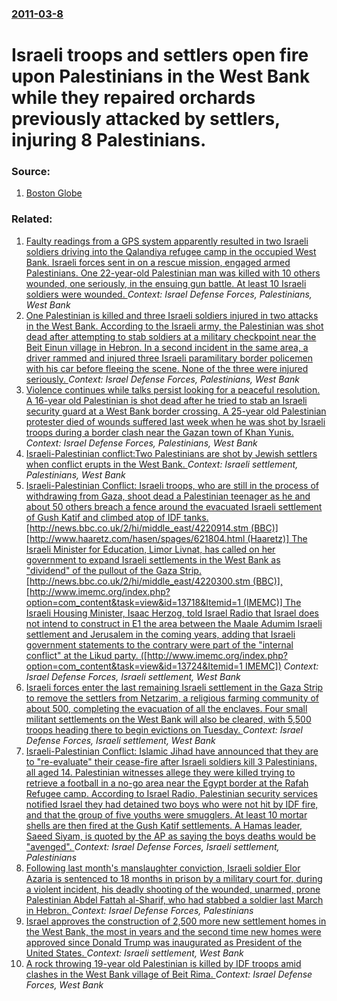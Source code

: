 ### [2011-03-8](/news/2011/03/8/index.md)

# Israeli troops and settlers open fire upon Palestinians in the West Bank while they repaired orchards previously attacked by settlers, injuring 8 Palestinians. 




### Source:

1. [Boston Globe](http://www.boston.com/news/world/middleeast/articles/2011/03/08/8_palestinians_hurt_in_clash_with_israelis/)

### Related:

1. [Faulty readings from a  GPS system apparently resulted in two Israeli soldiers driving into the Qalandiya refugee camp in the occupied West Bank. Israeli forces sent in on a rescue mission, engaged armed Palestinians. One 22-year-old Palestinian man was killed with 10 others wounded, one seriously, in the ensuing gun battle.  At least 10 Israeli soldiers were wounded. ](/news/2016/03/1/faulty-readings-from-a-gps-system-apparently-resulted-in-two-israeli-soldiers-driving-into-the-qalandiya-refugee-camp-in-the-occupied-west.md) _Context: Israel Defense Forces, Palestinians, West Bank_
2. [One Palestinian is killed and three Israeli soldiers injured in two attacks in the West Bank. According to the Israeli army, the  Palestinian was shot dead after attempting to stab soldiers at a military checkpoint near the Beit Einun village in Hebron. In a second incident in the same area,  a driver rammed and injured three Israeli paramilitary border policemen with his car before fleeing the scene.  None of the  three were injured seriously. ](/news/2015/11/1/one-palestinian-is-killed-and-three-israeli-soldiers-injured-in-two-attacks-in-the-west-bank-according-to-the-israeli-army-the-palestinia.md) _Context: Israel Defense Forces, Palestinians, West Bank_
3. [Violence continues while talks persist looking for a peaceful resolution. A 16-year old Palestinian is shot dead after he tried to stab an Israeli security guard at a West Bank border crossing. A 25-year old Palestinian protester died of wounds suffered last week when he was shot by  Israeli troops during a border clash near the Gazan town of Khan Yunis. ](/news/2015/10/24/violence-continues-while-talks-persist-looking-for-a-peaceful-resolution-a-16-year-old-palestinian-is-shot-dead-after-he-tried-to-stab-an-i.md) _Context: Israel Defense Forces, Palestinians, West Bank_
4. [Israeli-Palestinian conflict:Two Palestinians are shot by Jewish settlers when conflict erupts in the West Bank. ](/news/2013/02/23/israeliapalestinian-conflict-ptwo-palestinians-are-shot-by-jewish-settlers-when-conflict-erupts-in-the-west-bank.md) _Context: Israeli settlement, Palestinians, West Bank_
5. [ Israeli-Palestinian Conflict: Israeli troops, who are still in the process of withdrawing from Gaza, shoot dead a Palestinian teenager as he and about 50 others breach a fence around the evacuated Israeli settlement of Gush Katif and climbed atop of IDF tanks. [http://news.bbc.co.uk/2/hi/middle_east/4220914.stm (BBC)] [http://www.haaretz.com/hasen/spages/621804.html (Haaretz)] The Israeli Minister for Education, Limor Livnat, has called on her government to expand Israeli settlements in the West Bank as "dividend" of the pullout of the Gaza Strip. [http://news.bbc.co.uk/2/hi/middle_east/4220300.stm (BBC)], [http://www.imemc.org/index.php?option=com_content&task=view&id=13718&Itemid=1 (IMEMC)] The Israeli Housing Minister, Isaac Herzog, told Israel Radio that Israel does not intend to construct in E1 the area between the Maale Adumim Israeli settlement and Jerusalem in the coming years, adding that Israeli government statements to the contrary were part of the "internal conflict" at the Likud party. ([http://www.imemc.org/index.php?option=com_content&task=view&id=13724&Itemid=1 IMEMC])](/news/2005/09/6/israeli-palestinian-conflict-p-israeli-troops-who-are-still-in-the-process-of-withdrawing-from-gaza-shoot-dead-a-palestinian-teenager-as.md) _Context: Israel Defense Forces, Israeli settlement, West Bank_
6. [ Israeli forces enter the last remaining Israeli settlement in the Gaza Strip to remove the settlers from Netzarim, a religious farming community of about 500, completing the evacuation of all the enclaves. Four small militant settlements on the West Bank will also be cleared, with 5,500 troops heading there to begin evictions on Tuesday. ](/news/2005/08/22/israeli-forces-enter-the-last-remaining-israeli-settlement-in-the-gaza-strip-to-remove-the-settlers-from-netzarim-a-religious-farming-comm.md) _Context: Israel Defense Forces, Israeli settlement, West Bank_
7. [ Israeli-Palestinian Conflict: Islamic Jihad have announced that they are to "re-evaluate" their cease-fire after Israeli soldiers kill 3 Palestinians, all aged 14. Palestinian witnesses allege they were killed trying to retrieve a football in a no-go area near the Egypt border at the Rafah Refugee camp. According to Israel Radio, Palestinian security services notified Israel they had detained two boys who were not hit by IDF fire, and that the group of five youths were smugglers. At least 10 mortar shells are then fired at the Gush Katif settlements. A Hamas leader, Saeed Siyam, is quoted by the AP as saying the boys deaths would be "avenged". ](/news/2005/04/9/israeli-palestinian-conflict-islamic-jihad-have-announced-that-they-are-to-re-evaluate-their-cease-fire-after-israeli-soldiers-kill-3-pa.md) _Context: Israel Defense Forces, Israeli settlement, Palestinians_
8. [Following last month's manslaughter conviction, Israeli soldier Elor Azaria is sentenced to 18 months in prison by a military court for, during a violent incident, his deadly shooting of the wounded, unarmed, prone Palestinian Abdel Fattah al-Sharif, who had stabbed a soldier last March in Hebron. ](/news/2017/02/21/following-last-month-s-manslaughter-conviction-israeli-soldier-elor-azaria-is-sentenced-to-18-months-in-prison-by-a-military-court-for-dur.md) _Context: Israel Defense Forces, Palestinians_
9. [Israel approves the construction of 2,500 more new settlement homes in the West Bank, the most in years and the second time new homes were approved since Donald Trump was inaugurated as President of the United States. ](/news/2017/01/24/israel-approves-the-construction-of-2-500-more-new-settlement-homes-in-the-west-bank-the-most-in-years-and-the-second-time-new-homes-were-a.md) _Context: Israeli settlement, West Bank_
10. [A rock throwing 19-year old Palestinian is killed by IDF troops amid clashes in the West Bank village of Beit Rima. ](/news/2016/12/18/a-rock-throwing-19-year-old-palestinian-is-killed-by-idf-troops-amid-clashes-in-the-west-bank-village-of-beit-rima.md) _Context: Israel Defense Forces, West Bank_
